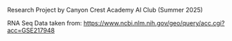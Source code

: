 Research Project by Canyon Crest Academy AI Club (Summer 2025)

RNA Seq Data taken from:
https://www.ncbi.nlm.nih.gov/geo/query/acc.cgi?acc=GSE217948


